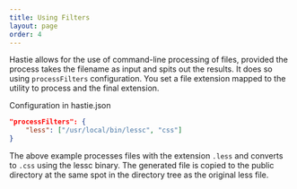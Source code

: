 ```yaml
---
title: Using Filters
layout: page
order: 4
---
```


Hastie allows for the use of command-line processing of files, provided the process takes the filename as input and spits out the results. It does so using `processFilters` configuration. You set a file extension mapped to the utility to process and the final extension.

Configuration in hastie.json

```json
"processFilters": {
    "less": ["/usr/local/bin/lessc", "css"]
}
```

The above example processes files with the extension `.less` and converts to `.css` using the lessc binary. The generated file is copied to the public directory at the same spot in the directory tree as the original less file.
